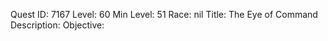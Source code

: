 Quest ID: 7167
Level: 60
Min Level: 51
Race: nil
Title: The Eye of Command
Description: 
Objective: 
